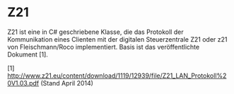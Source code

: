 ﻿Z21
===

Z21 ist eine in C# geschriebene Klasse, die das Protokoll der Kommunikation eines Clienten mit der digitalen Steuerzentrale Z21 oder z21 von Fleischmann/Roco implementiert. Basis ist das veröffentlichte Dokument [1].

[1] http://www.z21.eu/content/download/1119/12939/file/Z21_LAN_Protokoll%20V1.03.pdf (Stand April 2014)


